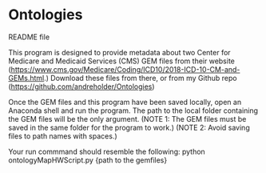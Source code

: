 # Ontologies
README file

This program is designed to provide metadata about two Center for Medicare and Medicaid Services (CMS) GEM files from their website (https://www.cms.gov/Medicare/Coding/ICD10/2018-ICD-10-CM-and-GEMs.html.)
Download these files from there, or from my Github repo (https://github.com/andreholder/Ontologies)

Once the GEM files and this program have been saved locally, open an Anaconda shell and run the program. The path to the local folder containing the GEM files will be the only argument. 
(NOTE 1: The GEM files must be saved in the same folder for the program to work.)
(NOTE 2: Avoid saving files to path names with spaces.)

Your run commmand should resemble the following: python ontologyMapHWScript.py {path to the gemfiles}
